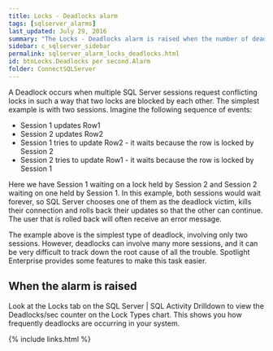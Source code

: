 ```yaml
---
title: ﻿Locks - Deadlocks alarm
tags: [sqlserver_alarms]
last_updated: July 29, 2016
summary: "The Locks - Deadlocks alarm is raised when the number of deadlocks that have occurred since the previous data collection exceeds a threshold."
sidebar: c_sqlserver_sidebar
permalink: sqlserver_alarm_locks_deadlocks.html
id: btnLocks.Deadlocks per second.Alarm
folder: ConnectSQLServer
---
```



A Deadlock occurs when multiple SQL Server sessions request conflicting locks in such a way that two locks are blocked by each other. The simplest example is with two sessions. Imagine the following sequence of events:

* Session 1 updates Row1
* Session 2 updates Row2
* Session 1 tries to update Row2 - it waits because the row is locked by Session 2
* Session 2 tries to update Row1 - it waits because the row is locked by Session 1

Here we have Session 1 waiting on a lock held by Session 2 and Session 2 waiting on one held by Session 1. In this example, both sessions would wait forever, so SQL Server chooses one of them as the deadlock victim, kills their connection and rolls back their updates so that the other can continue. The user that is rolled back will often receive an error message.

The example above is the simplest type of deadlock, involving only two sessions. However, deadlocks can involve many more sessions, and it can be very difficult to track down the root cause of all the trouble. Spotlight Enterprise provides some features to make this task easier.

## When the alarm is raised

Look at the Locks tab on the SQL Server \| SQL Activity Drilldown to view the Deadlocks/sec counter on the Lock Types chart. This shows you how frequently deadlocks are occurring in your system.

{% include links.html %}
